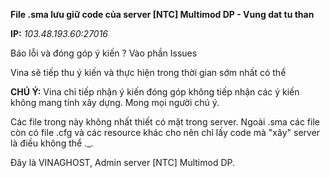 **File .sma lưu giữ code của server [NTC] Multimod DP - Vung dat tu than**

**IP:** *103.48.193.60:27016*

Báo lỗi và đóng góp ý kiến ? Vào phần Issues

Vina sẽ tiếp thu ý kiến và thực hiện trong thời gian sớm nhất có thể

**CHÚ Ý:** Vina chỉ tiếp nhận ý kiến đóng góp không tiếp nhận các ý kiến không mang tính xây dựng. Mong mọi người chú ý.

Các file trong này không nhất thiết có mặt trong server. Ngoài .sma các file còn có file .cfg và các resource khác cho nên chỉ lấy code mà "xây" server là điều không thể ._.

Đây là VINAGHOST, Admin server [NTC] Multimod DP.
